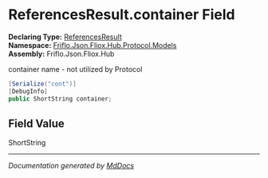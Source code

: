 ﻿<!--  
  <auto-generated>   
    The contents of this file were generated by a tool.  
    Changes to this file may be list if the file is regenerated  
  </auto-generated>   
-->

# ReferencesResult.container Field

**Declaring Type:** [ReferencesResult](../index.md)  
**Namespace:** [Friflo.Json.Fliox.Hub.Protocol.Models](../../index.md)  
**Assembly:** Friflo.Json.Fliox.Hub

container name \- not utilized by Protocol

```csharp
[Serialize("cont")]
[DebugInfo]
public ShortString container;
```

## Field Value

ShortString

___

*Documentation generated by [MdDocs](https://github.com/ap0llo/mddocs)*
